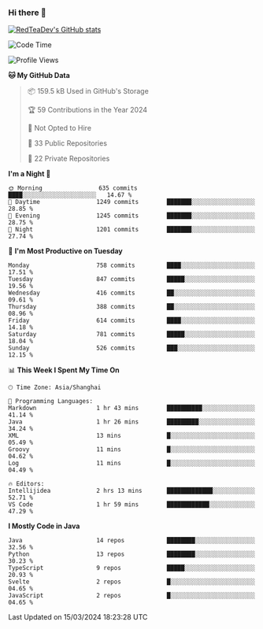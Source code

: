 ### Hi there 👋

<!--
**RedTeaDev/RedTeaDev** is a ✨ _special_ ✨ repository because its `README.md` (this file) appears on your GitHub profile.

Here are some ideas to get you started:

- 🔭 I’m currently working on ...
- 🌱 I’m currently learning ...
- 👯 I’m looking to collaborate on ...
- 🤔 I’m looking for help with ...
- 💬 Ask me about ...
- 📫 How to reach me: ...
- 😄 Pronouns: ...
- ⚡ Fun fact: ...
-->

<!--
[![wakatime](https://wakatime.com/badge/user/6b101ed0-04c0-4490-9283-eb61f2efff96.svg)](https://wakatime.com/@6b101ed0-04c0-4490-9283-eb61f2efff96)
!-->

[![RedTeaDev's GitHub stats](https://github-readme-stats.vercel.app/api?username=RedTeaDev)](https://github.com/anuraghazra/github-readme-stats)
<!--
[![willianrod's wakatime stats](https://github-readme-stats.vercel.app/api/wakatime?username=RedTeaDev)](https://github.com/anuraghazra/github-readme-stats)
!-->
<!--START_SECTION:waka-->
![Code Time](http://img.shields.io/badge/Code%20Time-2%2C094%20hrs%204%20mins-blue)

![Profile Views](http://img.shields.io/badge/Profile%20Views-3-blue)

**🐱 My GitHub Data** 

> 📦 159.5 kB Used in GitHub's Storage 
 > 
> 🏆 59 Contributions in the Year 2024
 > 
> 🚫 Not Opted to Hire
 > 
> 📜 33 Public Repositories 
 > 
> 🔑 22 Private Repositories 
 > 
**I'm a Night 🦉** 

```text
🌞 Morning                635 commits         ████░░░░░░░░░░░░░░░░░░░░░   14.67 % 
🌆 Daytime                1249 commits        ███████░░░░░░░░░░░░░░░░░░   28.85 % 
🌃 Evening                1245 commits        ███████░░░░░░░░░░░░░░░░░░   28.75 % 
🌙 Night                  1201 commits        ███████░░░░░░░░░░░░░░░░░░   27.74 % 
```
📅 **I'm Most Productive on Tuesday** 

```text
Monday                   758 commits         ████░░░░░░░░░░░░░░░░░░░░░   17.51 % 
Tuesday                  847 commits         █████░░░░░░░░░░░░░░░░░░░░   19.56 % 
Wednesday                416 commits         ██░░░░░░░░░░░░░░░░░░░░░░░   09.61 % 
Thursday                 388 commits         ██░░░░░░░░░░░░░░░░░░░░░░░   08.96 % 
Friday                   614 commits         ████░░░░░░░░░░░░░░░░░░░░░   14.18 % 
Saturday                 781 commits         █████░░░░░░░░░░░░░░░░░░░░   18.04 % 
Sunday                   526 commits         ███░░░░░░░░░░░░░░░░░░░░░░   12.15 % 
```


📊 **This Week I Spent My Time On** 

```text
🕑︎ Time Zone: Asia/Shanghai

💬 Programming Languages: 
Markdown                 1 hr 43 mins        ██████████░░░░░░░░░░░░░░░   41.14 % 
Java                     1 hr 26 mins        █████████░░░░░░░░░░░░░░░░   34.24 % 
XML                      13 mins             █░░░░░░░░░░░░░░░░░░░░░░░░   05.49 % 
Groovy                   11 mins             █░░░░░░░░░░░░░░░░░░░░░░░░   04.62 % 
Log                      11 mins             █░░░░░░░░░░░░░░░░░░░░░░░░   04.49 % 

🔥 Editors: 
Intellijidea             2 hrs 13 mins       █████████████░░░░░░░░░░░░   52.71 % 
VS Code                  1 hr 59 mins        ████████████░░░░░░░░░░░░░   47.29 % 
```

**I Mostly Code in Java** 

```text
Java                     14 repos            ████████░░░░░░░░░░░░░░░░░   32.56 % 
Python                   13 repos            ████████░░░░░░░░░░░░░░░░░   30.23 % 
TypeScript               9 repos             █████░░░░░░░░░░░░░░░░░░░░   20.93 % 
Svelte                   2 repos             █░░░░░░░░░░░░░░░░░░░░░░░░   04.65 % 
JavaScript               2 repos             █░░░░░░░░░░░░░░░░░░░░░░░░   04.65 % 
```




 Last Updated on 15/03/2024 18:23:28 UTC
<!--END_SECTION:waka-->


